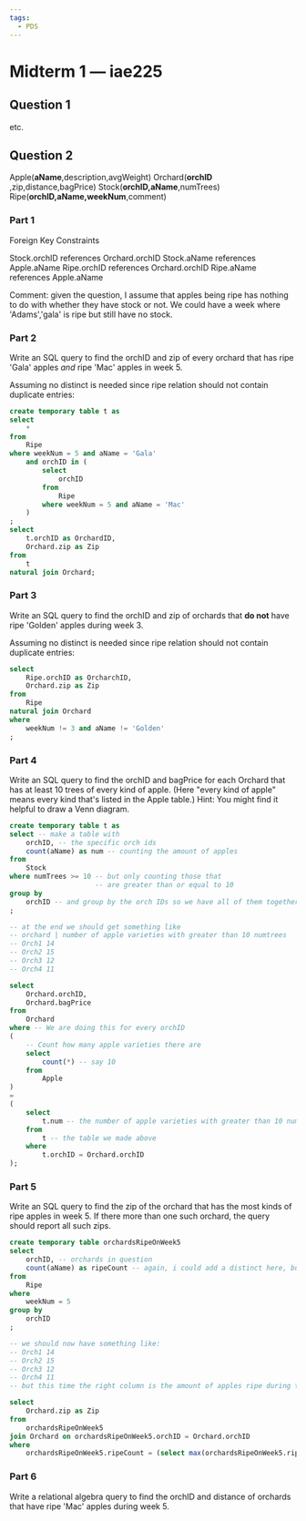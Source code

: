 ```yaml
---
tags:
  - PDS
---
```

# Midterm 1 — iae225

## Question 1
etc.
## Question 2

Apple(**aName**​,description,avgWeight)
Orchard(**orchID​**,zip,distance,bagPrice)
Stock(**orchID,aName**​,numTrees)
Ripe(**orchID,aName,weekNum**​,comment)

### Part 1
Foreign Key Constraints

Stock.orchID references Orchard.orchID
Stock.aName references Apple.aName
Ripe.orchID references Orchard.orchID
Ripe.aName references Apple.aName

Comment: given the question, I assume that apples being ripe has nothing to do with whether they have stock or not. We could have a week where 'Adams','gala' is ripe but still have no stock.

### Part 2

Write an SQL query to find the orchID and zip of every orchard that has ripe 'Gala' apples _and_ ripe 'Mac' apples in week 5.

Assuming no distinct is needed since ripe relation should not contain duplicate entries:
```sql
create temporary table t as
select
	*
from
	Ripe
where weekNum = 5 and aName = 'Gala'
	and orchID in (
		select
			orchID
		from
			Ripe
		where weekNum = 5 and aName = 'Mac'
	)
;
select
	t.orchID as OrchardID,
	Orchard.zip as Zip
from
	t
natural join Orchard;
```

### Part 3

Write an SQL query to find the orchID and zip of orchards that **do not** have ripe 'Golden' apples during week 3.

Assuming no distinct is needed since ripe relation should not contain duplicate entries:
```sql
select
	Ripe.orchID as OrcharchID,
	Orchard.zip as Zip
from 
	Ripe
natural join Orchard
where
	weekNum != 3 and aName != 'Golden'
;
```

### Part 4

Write an SQL query to find the orchID and bagPrice for each Orchard that has at least 10 trees of every kind of apple. (Here "every kind of apple" means every kind that's listed in the Apple table.) Hint: You might find it helpful to draw a Venn diagram.

```sql
create temporary table t as 
select -- make a table with
	orchID, -- the specific orch ids
	count(aName) as num -- counting the amount of apples
from
	Stock
where numTrees >= 10 -- but only counting those that 
					 -- are greater than or equal to 10
group by
	orchID -- and group by the orch IDs so we have all of them together
;

-- at the end we should get something like
-- orchard | number of apple varieties with greater than 10 numtrees
-- Orch1 14
-- Orch2 15
-- Orch3 12
-- Orch4 11

select
	Orchard.orchID,
	Orchard.bagPrice
from
	Orchard
where -- We are doing this for every orchID
(
	-- Count how many apple varieties there are
	select 
		count(*) -- say 10
	from
		Apple
) 
=
(
	select
		t.num -- the number of apple varieties with greater than 10 numtrees
	from
		t -- the table we made above
	where
		t.orchID = Orchard.orchID
);
```

### Part 5

Write an SQL query to find the zip of the orchard that has the most kinds of ripe apples in week 5. If there more than one such orchard, the query should report all such zips.

```sql
create temporary table orchardsRipeOnWeek5
select
	orchID, -- orchards in question
	count(aName) as ripeCount -- again, i could add a distinct here, but I am assuming that there is no duplicates in the Ripe table
from
	Ripe
where
	weekNum = 5
group by
	orchID
;

-- we should now have something like:
-- Orch1 14
-- Orch2 15
-- Orch3 12
-- Orch4 11
-- but this time the right column is the amount of apples ripe during this week.

select
	Orchard.zip as Zip
from
	orchardsRipeOnWeek5
join Orchard on orchardsRipeOnWeek5.orchID = Orchard.orchID
where
	orchardsRipeOnWeek5.ripeCount = (select max(orchardsRipeOnWeek5.ripeCount) from orchardsRipeOnWeek5)
```

### Part 6

Write a relational algebra query to find the orchID and distance of orchards that have ripe 'Mac' apples during week 5.

```sql

```